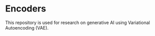 # Encoders

This repository is used for research on generative AI using Variational Autoencoding (VAE).